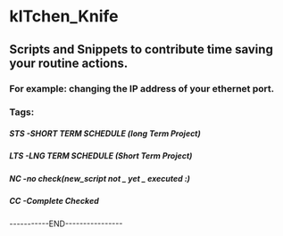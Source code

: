 # kITchen_Knife


## Scripts and Snippets to contribute time saving your routine actions. 
### For example: changing the IP address of your ethernet port.
### Tags: <br>
##### STS  -SHORT TERM SCHEDULE    (long Term Project) <br>
##### LTS  -LNG TERM SCHEDULE      (Short Term Project) <br>
##### NC   -no check(new_script  not _ yet _ executed :) <br>
##### CC   -Complete Checked <br>
-----------END----------------
